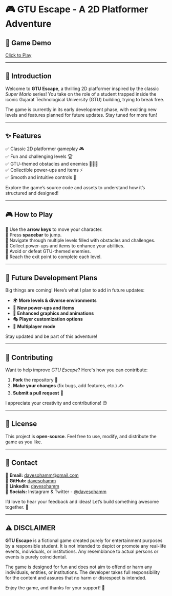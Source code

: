 # 🎮 **GTU Escape - A 2D Platformer Adventure**

## 🎥 **Game Demo**
[Click to Play](./demo.mp4)

---

## 📜 **Introduction**
Welcome to **GTU Escape**, a thrilling 2D platformer inspired by the classic *Super Mario* series! You take on the role of a student trapped inside the iconic Gujarat Technological University (GTU) building, trying to break free. 

The game is currently in its early development phase, with exciting new levels and features planned for future updates. Stay tuned for more fun!

---

## ✨ **Features**
✅ Classic 2D platformer gameplay 🎮  
✅ Fun and challenging levels 🏆  
✅ GTU-themed obstacles and enemies 👨‍🎓👹  
✅ Collectible power-ups and items ⚡  
✅ Smooth and intuitive controls 🎯  

Explore the game’s source code and assets to understand how it’s structured and designed!

---

## 🎮 **How to Play**
🔹 Use the **arrow keys** to move your character.  
🔹 Press **spacebar** to jump.  
🔹 Navigate through multiple levels filled with obstacles and challenges.  
🔹 Collect power-ups and items to enhance your abilities.  
🔹 Avoid or defeat GTU-themed enemies.  
🔹 Reach the exit point to complete each level.  

---

## 🚀 **Future Development Plans**
Big things are coming! Here’s what I plan to add in future updates:
- 🌍 **More levels & diverse environments**
- 🎁 **New power-ups and items**
- 🎨 **Enhanced graphics and animations**
- 🎭 **Player customization options**
- 👥 **Multiplayer mode**

Stay updated and be part of this adventure!

---

## 🤝 **Contributing**
Want to help improve *GTU Escape*? Here's how you can contribute:
1. **Fork** the repository 🍴  
2. **Make your changes** (fix bugs, add features, etc.) ✍️  
3. **Submit a pull request** 🚀  

I appreciate your creativity and contributions! 😊

---

## 📜 **License**
This project is **open-source**. Feel free to use, modify, and distribute the game as you like.

---

## 📩 **Contact**
📧 **Email:** [davesohamm@gmail.com](mailto:davesohamm@gmail.com)  
🐙 **GitHub:** [davesohamm](https://github.com/davesohamm)  
💼 **LinkedIn:** [davesohamm](https://www.linkedin.com/in/davesohamm)  
📱 **Socials:** Instagram & Twitter - [@davesohamm](https://twitter.com/davesohamm)

I’d love to hear your feedback and ideas! Let’s build something awesome together. 🚀

---

## ⚠️ **DISCLAIMER**
**GTU Escape** is a fictional game created purely for entertainment purposes by a responsible student. It is not intended to depict or promote any real-life events, individuals, or institutions. Any resemblance to actual persons or events is purely coincidental.

The game is designed for fun and does not aim to offend or harm any individuals, entities, or institutions. The developer takes full responsibility for the content and assures that no harm or disrespect is intended.

Enjoy the game, and thanks for your support! 🎉

